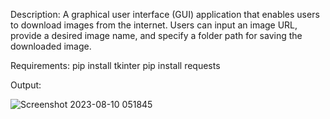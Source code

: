 Description:
A graphical user interface (GUI) application that enables users to download images from the internet.
Users can input an image URL, provide a desired image name, and specify a folder path for saving the downloaded image.

Requirements:
pip install tkinter
pip install requests


Output:

![Screenshot 2023-08-10 051845](https://github.com/smty2018/Amazing-Python-Scripts/assets/74114936/28b76433-5c66-4781-a447-88cc7fd9e712)
